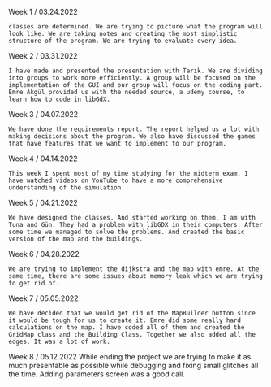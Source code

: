 Week 1 / 03.24.2022

    classes are determined. We are trying to picture what the program will look like. We are taking notes and creating the most simplistic structure of the program. We are trying to evaluate every idea.

Week 2 / 03.31.2022

    I have made and presented the presentation with Tarık. We are dividing into groups to work more efficiently. A group will be focused on the implementation of the GUI and our group will focus on the coding part.
    Emre Akgül provided us with the needed source, a udemy course, to learn how to code in libGdX. 

Week 3 / 04.07.2022

    We have done the requirements report. The report helped us a lot with making decisions about the program. We also have discussed the games that have features that we want to implement to our program.

Week 4 / 04.14.2022

    This week I spent most of my time studying for the midterm exam. I have watched videos on YouTube to have a more comprehensive understanding of the simulation.

Week 5 / 04.21.2022

    We have designed the classes. And started working on them. I am with Tuna and Gün. They had a problem with libGDX in their computers. After some time we managed to solve the problems. And created the basic version of the map and the buildings.

Week 6 / 04.28.2022

    We are trying to implement the dijkstra and the map with emre. At the same time, there are some issues about memory leak which we are trying to get rid of.

Week 7 / 05.05.2022

    We have decided that we would get rid of the MapBuilder button since it would be tough for us to create it. Emre did some really hard calculations on the map. I have coded all of them and created the GridMap class and the Building Class. Together we also added all the edges. It was a lot of work.

Week 8 / 05.12.2022
    While ending the project we are trying to make it as much presentable as possible while debugging and fixing small glitches all the time. Adding parameters screen was a good call.